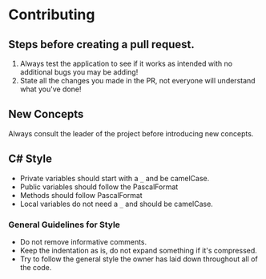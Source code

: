 # Contributing
## Steps before creating a pull request.
1. Always test the application to see if it works as intended with no additional bugs you may be adding!
2. State all the changes you made in the PR, not everyone will understand what you've done!

## New Concepts
Always consult the leader of the project before introducing new concepts.

## C# Style
- Private variables should start with a `_` and be camelCase.
- Public variables should follow the PascalFormat
- Methods should follow PascalFormat
- Local variables do not need a `_` and should be camelCase.

### General Guidelines for Style
- Do not remove informative comments.
- Keep the indentation as is, do not expand something if it's compressed.
- Try to follow the general style the owner has laid down throughout all of the code.
